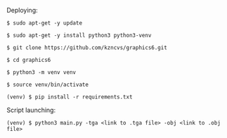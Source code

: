 Deploying:

`$ sudo apt-get -y update`

`$ sudo apt-get -y install python3 python3-venv`

`$ git clone https://github.com/kzncvs/graphics6.git`

`$ cd graphics6`

`$ python3 -m venv venv`

`$ source venv/bin/activate`

`(venv) $ pip install -r requirements.txt`

Script launching:

`(venv) $ python3 main.py -tga <link to .tga file> -obj <link to .obj file>`
